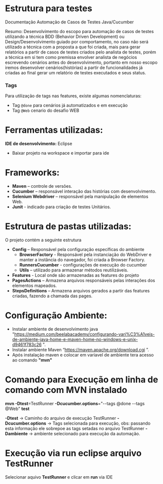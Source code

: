 # Estrutura para testes
Documentação Automação de Casos de Testes Java/Cucumber

Resumo: 
Desenvolvimento do escopo para automação de casos de testes utilizando a técnica BDD (Behavior Driven Development) ou Design/Desenvolvimento guiado por comportamento, no caso não será utilizado a técnica com a proposta a que foi criada, mais para gerar relatórios a partir de casos de testes criados pelo analista de testes, porém a técnica em si tem como premissa envolver analista de negócios escrevendo cenários antes do desenvolvimento, portanto em nosso escopo iremos desenvolver cenários(histórias) a partir de funcionalidades já criadas ao final gerar um relatório de testes executados e seus status.

### Tags ###

Para utilização de tags nas features, existe algumas nomenclaturas:

- Tag `@done` para cenários já automatizados e em execução
- Tag `@Web` cenario do desafio WEB


# Ferramentas utilizadas:
**IDE de desenvolvimento:** Eclipse
- Baixar projeto na workspace e importar para ide

# Frameworks: 
- **Maven** – controle de versões.
- **Cucumber** – responsável interação das histórias com desenvolvimento.
- **Selenium Webdriver** – responsável pela manipulação de elementos Web.
- **Junit** -  indicado para criação de testes Unitários.

# Estrutura de pastas utilizadas:
O projeto contém a seguinte estrutura
- **Config** – Responsável pela configuração específicas do ambiente
	- **BrowserFactory** - Responsável pela instanciação do WebDriver e manter a instância do navegador, foi criada a Browser Factory.
	- **RunnersCucumber** -  configurações de execução do cucumber
 	- **Utils** – utilizado para armazenar métodos reutilizáveis.
- **Features** - Local onde são armazenadas as features do projeto 
- **PagesActions** – Armazena arquivos responsáveis pelas interações dos elementos mapeados.
- **StepsDefinitions** – Armazena arquivos gerados a partir das features criadas, fazendo a chamada das pages.


# Configuração Ambiente: 
- Instalar ambiente de desenvolvimento java "https://medium.com/beelabacademy/configurando-vari%C3%A1veis-de-ambiente-java-home-e-maven-home-no-windows-e-unix-d9461f783c26 ".
- Instalar ambiente Maven “https://maven.apache.org/download.cgi ”.
- Após instalação maven e colocar em variavel de ambiente tera acesso ao comando **"mvn"**
	
# Comando para Execução em linha de comando com MVN instalado

**mvn -Dtest**=TestRunner **-Dcucumber.options**="--tags @done --tags @Web" **test**
 
**-Dtest** -> Caminho do arquivo de execução TestRunner
**-Dcucumber.options** -> Tags selecionada para execução, obs: passando esta informação ele sobrepoe as tags setadas no arquivo TestRunner
**-Dambiente** -> ambiente selecionado para execução da automação.

# Execução via run eclipse arquivo TestRunner

Selecionar aquivo **TestRunner** e clicar em **run** via IDE

 
  
  

